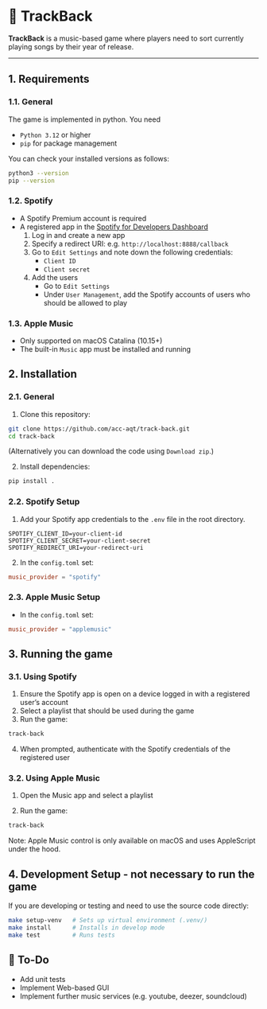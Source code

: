 # 🎵 TrackBack

**TrackBack** is a music-based game where players need to sort currently playing songs by their year of release.

---

## 1. Requirements

### 1.1. General

The game is implemented in python. You need

- `Python 3.12` or higher
- `pip` for package management

You can check your installed versions as follows:

```bash
python3 --version
pip --version
```

### 1.2. Spotify

- A Spotify Premium account is required
- A registered app in the [Spotify for Developers Dashboard](https://developer.spotify.com/dashboard/) 
   1. Log in and create a new app
   2. Specify a redirect URI:  e.g. `http://localhost:8888/callback`
   2. Go to `Edit Settings` and note down the following credentials:
      - `Client ID`
      - `Client secret`
   3. Add the users
      - Go to `Edit Settings`
      - Under `User Management`, add the Spotify accounts of users who should be allowed to play

### 1.3. Apple Music

- Only supported on macOS Catalina (10.15+)
- The built-in `Music` app must be installed and running

## 2. Installation

### 2.1. General

1. Clone this repository:
```bash
git clone https://github.com/acc-aqt/track-back.git
cd track-back
```
(Alternatively you can download the code using `Download zip`.)

2. Install dependencies:
```bash
pip install .
```

### 2.2. Spotify Setup

1.  Add your Spotify app credentials to the `.env` file in the root directory.

```env
SPOTIFY_CLIENT_ID=your-client-id
SPOTIFY_CLIENT_SECRET=your-client-secret
SPOTIFY_REDIRECT_URI=your-redirect-uri
```

2.  In the `config.toml` set:

```toml
music_provider = "spotify"
```

### 2.3. Apple Music Setup

- In the `config.toml` set:

```toml
music_provider = "applemusic"
```

## 3. Running the game

### 3.1. Using Spotify

1. Ensure the Spotify app is open on a device logged in with a registered user’s account
2. Select a playlist that should be used during the game
3. Run the game:
```bash
track-back
```
4. When prompted, authenticate with the Spotify credentials of the registered user

### 3.2. Using Apple Music

1. Open the Music app and select a playlist

2. Run the game:
```bash
track-back
```

Note: Apple Music control is only available on macOS and uses AppleScript under the hood.

## 4. Development Setup - not necessary to run the game

If you are developing or testing and need to use the source code directly:

```bash
make setup-venv   # Sets up virtual environment (.venv/)
make install      # Installs in develop mode
make test         # Runs tests
```

## 📌 To-Do

- Add unit tests
- Implement Web-based GUI
- Implement further music services (e.g. youtube, deezer, soundcloud)